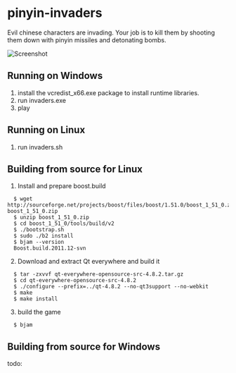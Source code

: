 pinyin-invaders
===============

Evil chinese characters are invading. Your job is to kill them by shooting
them down with pinyin missiles and detonating bombs.

![Screenshot](https://raw.githubusercontent.com/ensisoft/pinyin-invaders/master/screens/invaders.png "pinyin-invaders are attacking!")

Running on Windows
-----------------------

1. install the vcredist_x66.exe package to install runtime libraries.
2. run invaders.exe
3. play


Running on Linux
-----------------------

1. run invaders.sh




Building from source for Linux
-------------------------------

1. Install and prepare boost.build

```
  $ wget http://sourceforge.net/projects/boost/files/boost/1.51.0/boost_1_51_0.zip/download boost_1_51_0.zip
  $ unzip boost_1_51_0.zip
  $ cd boost_1_51_0/tools/build/v2
  $ ./bootstrap.sh
  $ sudo ./b2 install 
  $ bjam --version
  Boost.build.2011.12-svn
```

2. Download and extract Qt everywhere and build it 

```
  $ tar -zxvvf qt-everywhere-opensource-src-4.8.2.tar.gz
  $ cd qt-everywhere-opensource-src-4.8.2
  $ ./configure --prefix=../qt-4.8.2 --no-qt3support --no-webkit
  $ make
  $ make install
```

3. build the game

```
  $ bjam
```


Building from source for Windows
---------------------------------

todo:
